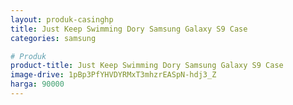 ```yaml
---
layout: produk-casinghp
title: Just Keep Swimming Dory Samsung Galaxy S9 Case
categories: samsung

# Produk
product-title: Just Keep Swimming Dory Samsung Galaxy S9 Case
image-drive: 1pBp3PfYHVDYRMxT3mhzrEASpN-hdj3_Z
harga: 90000
---
```

